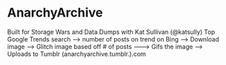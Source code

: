 # AnarchyArchive
Built for Storage Wars and Data Dumps with Kat Sullivan (@katsully)
Top Google Trends search --> 
number of posts on trend on Bing --> 
Download image --> 
Glitch image based off # of posts ---> 
Gifs the image --> 
Uploads to Tumblr (anarchyarchive.tumblr.).com
